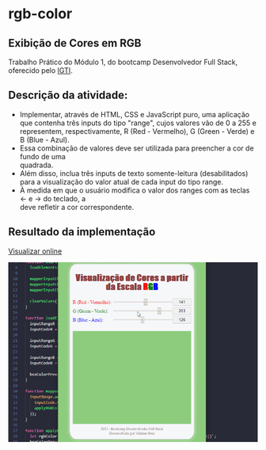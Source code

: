 # rgb-color

## Exibição de Cores em RGB

Trabalho Prático do Módulo 1, do bootcamp Desenvolvedor Full Stack, oferecido pelo [IGTI](https://www.igti.com.br/).

## Descrição da atividade:

- Implementar, através de HTML, CSS e JavaScript puro, uma aplicação que contenha três inputs do tipo "range", cujos valores vão de 0 a 255 e representem, respectivamente, R (Red - Vermelho), G (Green - Verde) e B (Blue - Azul).
- Essa combinação de valores deve ser utilizada para preencher a cor de fundo de uma <div> quadrada.
- Além disso, inclua três inputs de texto somente-leitura (desabilitados) para a visualização do valor atual de cada input do tipo range.
- À medida em que o usuário modifica o valor dos ranges com as teclas ← e → do teclado, a <div> deve refletir a cor correspondente.

## Resultado da implementação

[Visualizar online](http://valdineireis.com.br/rgb-color/)

<img src="./img/rgbColor.gif" alt="RGB Color">
